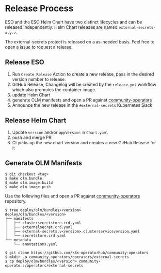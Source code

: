 # Release Process

ESO and the ESO Helm Chart have two distinct lifecycles and can be released independently. Helm Chart releases are named `external-secrets-x.y.z`.

The external-secrets project is released on a as-needed basis. Feel free to open a issue to request a release.

## Release ESO

1. Run `Create Release` Action to create a new release, pass in the desired version number to release.
2. GitHub Release, Changelog will be created by the `release.yml` workflow which also promotes the container image.
3. update Helm Chart
4. generate OLM manifests and open a PR against [community-operators](https://github.com/k8s-operatorhub/community-operators)
5. Announce the new release in the `#external-secrets` Kubernetes Slack

## Release Helm Chart

1. Update `version` and/or `appVersion` in `Chart.yaml`
2. push and merge PR
3. CI picks up the new chart version and creates a new GitHub Release for it

## Generate OLM Manifests

```
$ git checkout <tag>
$ make olm.bundle
$ make olm.image.build
$ make olm.image.push
```

Use the following files and open a PR against [community-operators](https://github.com/k8s-operatorhub/community-operators) repository.

```
$ tree deploy/olm/bundles/<version>
deploy/olm/bundles/<version>
├── manifests
│   ├── clustersecretstore.crd.yaml
│   ├── externalsecret.crd.yaml
│   ├── external-secrets.v<version>.clusterserviceversion.yaml
│   └── secretstore.crd.yaml
└── metadata
    └── annotations.yaml
```

```
$ git clone https://github.com/k8s-operatorhub/community-operators
$ mkdir -p community-operators/operators/external-secrets
$ cp deploy/olm/bundles/<version> community-operators/operators/external-secrets
```